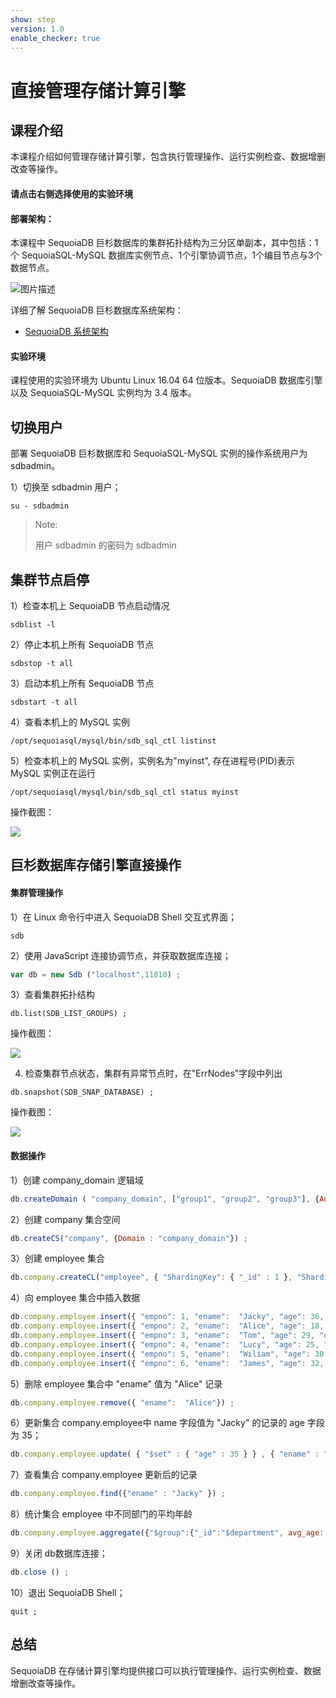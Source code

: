 ```yaml
---
show: step
version: 1.0
enable_checker: true
---
```

# 直接管理存储计算引擎

## 课程介绍

本课程介绍如何管理存储计算引擎，包含执行管理操作、运行实例检查、数据增删改查等操作。

#### 请点击右侧选择使用的实验环境

#### 部署架构：
本课程中 SequoiaDB 巨杉数据库的集群拓扑结构为三分区单副本，其中包括：1个 SequoiaSQL-MySQL 数据库实例节点、1个引擎协调节点，1个编目节点与3个数据节点。

![图片描述](https://doc.shiyanlou.com/courses/1469/1207281/8d88e6faed223a26fcdc66fa2ef8d3c5)

详细了解 SequoiaDB 巨杉数据库系统架构：
* [SequoiaDB 系统架构](http://doc.sequoiadb.com/cn/sequoiadb-cat_id-1519649201-edition_id-0)

#### 实验环境
课程使用的实验环境为 Ubuntu Linux 16.04 64 位版本。SequoiaDB 数据库引擎以及 SequoiaSQL-MySQL 实例均为 3.4 版本。

## 切换用户

部署 SequoiaDB 巨杉数据库和 SequoiaSQL-MySQL 实例的操作系统用户为 sdbadmin。

1）切换至 sdbadmin 用户；
```
su - sdbadmin
```
>Note:
>
>用户 sdbadmin 的密码为 sdbadmin

## 集群节点启停

1）检查本机上 SequoiaDB 节点启动情况
```
sdblist -l
```

2）停止本机上所有 SequoiaDB 节点
```
sdbstop -t all
```

3）启动本机上所有 SequoiaDB 节点
```
sdbstart -t all
```

4）查看本机上的 MySQL 实例
```
/opt/sequoiasql/mysql/bin/sdb_sql_ctl listinst
```

5）检查本机上的 MySQL 实例，实例名为"myinst", 存在进程号(PID)表示 MySQL 实例正在运行
```
/opt/sequoiasql/mysql/bin/sdb_sql_ctl status myinst
```

操作截图：

![](https://doc.shiyanlou.com/courses/1538/1207281/c368a733c493f21f15d365bda8edea13/wm)

## 巨杉数据库存储引擎直接操作

#### 集群管理操作

1）在 Linux 命令行中进入 SequoiaDB Shell 交互式界面；

```
sdb
```

2）使用 JavaScript 连接协调节点，并获取数据库连接；

```javascript
var db = new Sdb ("localhost",11810) ;
```

3）查看集群拓扑结构
```
db.list(SDB_LIST_GROUPS) ;
```

操作截图：

![](https://doc.shiyanlou.com/courses/1538/1207281/d391347a5d499ae39ff3a681f0d3b58c/wm)

4) 检查集群节点状态，集群有异常节点时，在"ErrNodes"字段中列出
```
db.snapshot(SDB_SNAP_DATABASE) ;
```

操作截图：

![](https://doc.shiyanlou.com/courses/1538/1207281/0dda8edb8f7247ff2670c65405c2f595/wm)

#### 数据操作

1）创建 company_domain 逻辑域

```javascript
db.createDomain ( "company_domain", ["group1", "group2", "group3"], {AutoSplit:true}) ;
```

2）创建 company 集合空间

```javascript
db.createCS("company", {Domain : "company_domain"}) ;
```

3）创建 employee 集合 

```javascript
db.company.createCL("employee", { "ShardingKey": { "_id" : 1 }, "ShardingType": "hash"}) ;
```

4）向 employee 集合中插入数据

```javascript
db.company.employee.insert({ "empno": 1, "ename":  "Jacky", "age": 36, "department": "Sales Department"}) ;
db.company.employee.insert({ "empno": 2, "ename":  "Alice", "age": 18, "department": "Marketing Department"}) ;
db.company.employee.insert({ "empno": 3, "ename":  "Tom", "age": 29, "department": "R&D Department"}) ;
db.company.employee.insert({ "empno": 4, "ename":  "Lucy", "age": 25, "department": "R&D Department"}) ;
db.company.employee.insert({ "empno": 5, "ename":  "Wiliam", "age": 30, "department": "R&D Department"}) ;
db.company.employee.insert({ "empno": 6, "ename":  "James", "age": 32, "department": "R&D Department"}) ;
```

5）删除 employee 集合中 "ename" 值为 "Alice" 记录

```javascript
db.company.employee.remove({ "ename":  "Alice"}) ;
```

6）更新集合 company.employee中 name 字段值为 "Jacky" 的记录的 age 字段为 35；

```javascript
db.company.employee.update( { "$set" : { "age" : 35 } } , { "ename" : "Jacky" } ) ;
```

7）查看集合 company.employee 更新后的记录

```javascript
db.company.employee.find({"ename" : "Jacky" }) ;
```

8）统计集合 employee 中不同部门的平均年龄

```javascript
db.company.employee.aggregate({"$group":{"_id":"$department", avg_age: {"$avg":"$age"}, department: "$department"}}) ;
```

9）关闭 db数据库连接；

```javascript
db.close () ;
```

10）退出 SequoiaDB Shell；

```
quit ;
```

## 总结
SequoiaDB 在存储计算引擎均提供接口可以执行管理操作、运行实例检查、数据增删改查等操作。
